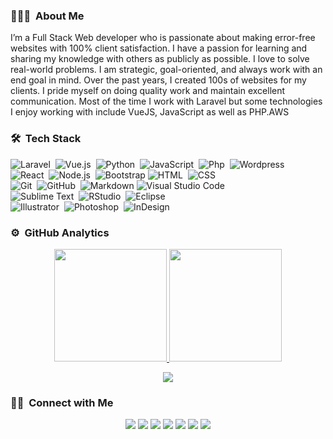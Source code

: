### 👨🏻‍💻 &nbsp;About Me

I’m a Full Stack  Web developer who is passionate about making error-free websites with 100% client satisfaction. I have a passion for learning and sharing my knowledge with others as publicly as possible. I love to solve real-world problems. I am strategic, goal-oriented, and always work with an end goal in mind. Over the past years, I created 100s of websites for my clients. I pride myself on doing quality work and maintain excellent communication. Most of the time I work with Laravel but some technologies I enjoy working with include VueJS, JavaScript as well as PHP.AWS

### 🛠 &nbsp;Tech Stack

![Laravel](https://img.shields.io/badge/-Laravel-05122A?style=flat&logo=laravel)&nbsp;
![Vue.js](https://img.shields.io/badge/-Vue.js-05122A?style=flat&logo=Vue.js)&nbsp;
![Python](https://img.shields.io/badge/-Python-05122A?style=flat&logo=python)&nbsp;
![JavaScript](https://img.shields.io/badge/-JavaScript-05122A?style=flat&logo=javascript)&nbsp;
![Php](https://img.shields.io/badge/-Php-05122A?style=flat&logo=php)&nbsp;
![Wordpress](https://img.shields.io/badge/-Wordpress-05122A?style=flat&logo=Wordpress)\
![React](https://img.shields.io/badge/-React-05122A?style=flat&logo=react)&nbsp;
![Node.js](https://img.shields.io/badge/-Node.js-05122A?style=flat&logo=node.js)&nbsp;
![Bootstrap](https://img.shields.io/badge/-Bootstrap-05122A?style=flat&logo=bootstrap&logoColor=563D7C)
![HTML](https://img.shields.io/badge/-HTML-05122A?style=flat&logo=HTML5)&nbsp;
![CSS](https://img.shields.io/badge/-CSS-05122A?style=flat&logo=CSS3&logoColor=1572B6)&nbsp;\
![Git](https://img.shields.io/badge/-Git-05122A?style=flat&logo=git)&nbsp;
![GitHub](https://img.shields.io/badge/-GitHub-05122A?style=flat&logo=github)&nbsp;
![Markdown](https://img.shields.io/badge/-Markdown-05122A?style=flat&logo=markdown)
![Visual Studio Code](https://img.shields.io/badge/-Visual%20Studio%20Code-05122A?style=flat&logo=visual-studio-code&logoColor=007ACC)&nbsp;\
![Sublime Text](https://img.shields.io/badge/-Sublime%20Text-05122A?style=flat&logo=Sublime+Text&logoColor=007ACC)&nbsp;
![RStudio](https://img.shields.io/badge/-RStudio-05122A?style=flat&logo=rstudio)&nbsp;
![Eclipse](https://img.shields.io/badge/-Eclipse-05122A?style=flat&logo=eclipse-ide&logoColor=2C2255)\
![Illustrator](https://img.shields.io/badge/-Illustrator-05122A?style=flat&logo=adobe-illustrator)&nbsp;
![Photoshop](https://img.shields.io/badge/-Photoshop-05122A?style=flat&logo=adobe-photoshop)&nbsp;
![InDesign](https://img.shields.io/badge/-InDesign-05122A?style=flat&logo=adobe-indesign)

### ⚙️ &nbsp;GitHub Analytics

<p align="center">
<a href="https://github.com/bappy3a">
  <img height="180em" src="https://github-readme-stats-eight-theta.vercel.app/api?username=AVS1508&show_icons=true&theme=algolia&include_all_commits=true&count_private=true"/>
  <img height="180em" src="https://github-readme-stats-eight-theta.vercel.app/api/top-langs/?username=bappy3a&layout=compact&langs_count=8&theme=algolia"/>
</a>
</p>

<div align = "center">
  <img align="center" src= "https://github-profile-trophy.vercel.app/?username=bappy3a&theme=dracula&rank=S,AAA,AA,B,C,A&margin-w=10" />
</div>

### 🤝🏻 &nbsp;Connect with Me

<p align="center">
<a href="https://www.bringoit.com"><img src="https://img.shields.io/badge/-bringoit.com-3423A6?style=flat&logo=Google-Chrome&logoColor=white"/></a>
<a href="https://linkedin.com/in/bappy3a"><img src="https://img.shields.io/badge/-Ahmed%20Bappy-0077B5?style=flat&logo=Linkedin&logoColor=white"/></a>
<a href="mailto:bappy3a@gmail.com"><img src="https://img.shields.io/badge/-bappy3a@gmail.com-D14836?style=flat&logo=Gmail&logoColor=white"/></a>
<a href="https://instagram.com/bappy3a"><img src="https://img.shields.io/badge/-@bappy3a-E4405F?style=flat&logo=Instagram&logoColor=white"/></a>
<a href="https://facebook.com/bappy3a"><img src="https://img.shields.io/badge/-@bappy3a-1877F2?style=flat&logo=Facebook&logoColor=white"/></a>
<a href="https://www.pinterest.ca/bappy3a"><img src="https://img.shields.io/badge/-@bappy3a-BD081C?style=flat&logo=Pinterest&logoColor=white"/></a>
<a href="https://www.behance.net/bappy3a"><img src="https://img.shields.io/badge/-@bappy3a-1769FF?style=flat&logo=Behance&logoColor=white"/></a>
</p>
